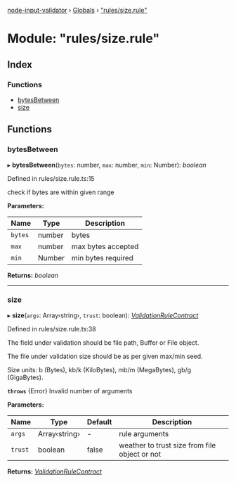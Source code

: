 [node-input-validator](../README.md) › [Globals](../globals.md) › ["rules/size.rule"](_rules_size_rule_.md)

# Module: "rules/size.rule"

## Index

### Functions

* [bytesBetween](_rules_size_rule_.md#bytesbetween)
* [size](_rules_size_rule_.md#size)

## Functions

###  bytesBetween

▸ **bytesBetween**(`bytes`: number, `max`: number, `min`: Number): *boolean*

Defined in rules/size.rule.ts:15

check if bytes are within given range

**Parameters:**

Name | Type | Description |
------ | ------ | ------ |
`bytes` | number | bytes |
`max` | number | max bytes accepted |
`min` | Number | min bytes required |

**Returns:** *boolean*

___

###  size

▸ **size**(`args`: Array‹string›, `trust`: boolean): *[ValidationRuleContract](../interfaces/_contracts_.validationrulecontract.md)*

Defined in rules/size.rule.ts:38

The field under validation should be file path, Buffer or File object.

The file under validation size should be as per given max/min seed.

Size units: b (Bytes), kb/k (KiloBytes), mb/m (MegaBytes), gb/g (GigaBytes).

**`throws`** {Error} Invalid number of arguments

**Parameters:**

Name | Type | Default | Description |
------ | ------ | ------ | ------ |
`args` | Array‹string› | - | rule arguments |
`trust` | boolean | false | weather to trust size from file object or not |

**Returns:** *[ValidationRuleContract](../interfaces/_contracts_.validationrulecontract.md)*
